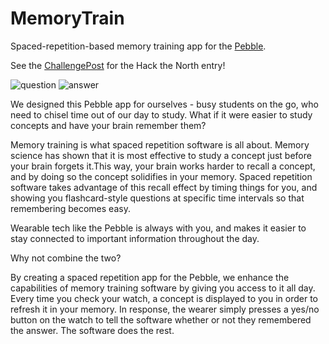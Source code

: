 MemoryTrain
===========

Spaced-repetition-based memory training app for the [Pebble](https://getpebble.com/).

See the [ChallengePost](http://challengepost.com/software/memorytime) for the Hack the North entry!

![question](http://s3.amazonaws.com/challengepost/photos/production/software_photos/000/161/905/datas/xlarge.png?1411309535)
![answer](http://s3.amazonaws.com/challengepost/photos/production/software_photos/000/161/907/datas/xlarge.png?1411309537)

We designed this Pebble app for ourselves - busy students on the go, who need to chisel time out of our day to study. What if it were easier to study concepts and have your brain remember them?

Memory training is what spaced repetition software is all about. Memory science has shown that it is most effective to study a concept just before your brain forgets it.This way, your brain works harder to recall a concept, and by doing so the concept solidifies in your memory. Spaced repetition software takes advantage of this recall effect by timing things for you, and showing you flashcard-style questions at specific time intervals so that remembering becomes easy.

Wearable tech like the Pebble is always with you, and makes it easier to stay connected to important information throughout the day.

Why not combine the two?

By creating a spaced repetition app for the Pebble, we enhance the capabilities of memory training software by giving you access to it all day. Every time you check your watch, a concept is displayed to you in order to refresh it in your memory. In response, the wearer simply presses a yes/no button on the watch to tell the software whether or not they remembered the answer. The software does the rest.
